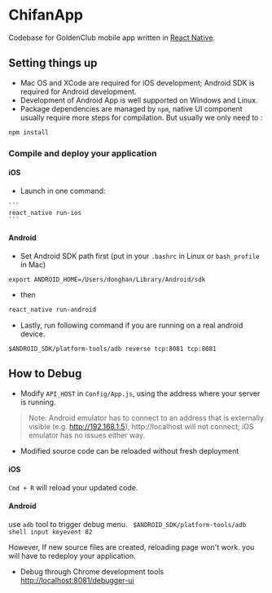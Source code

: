 # ChifanApp
Codebase for GoldenClub mobile app written in [React Native](http://facebook.github.io/react-native/).

## Setting things up
- Mac OS and XCode are required for iOS development; Android SDK is required for Android development.
- Development of Android App is well supported on Windows and Linux.
- Package dependencies are managed by `npm`, native UI component usually require more steps for compilation. But usually we only need to :

 ```bash
 npm install
 ```

### Compile and deploy your application
#### iOS
   - Launch in one command:

    ```
    react_native run-ios
    ```

#### Android
   - Set Android SDK path first (put in your `.bashrc` in Linux or `bash_profile` in Mac)

   ```
   export ANDROID_HOME=/Users/donghan/Library/Android/sdk
   ```
   - then

   ```bash
   react_native run-android
   ```
   - Lastly, run following command if you are running on a real android device.

   ```
   $ANDROID_SDK/platform-tools/adb reverse tcp:8081 tcp:8081
   ```

## How to Debug
  - Modify `API_HOST` in `Config/App.js`, using the address where your server is running.

  > Note: Android emulator has to connect to an address that is externally visible (e.g. http://192.168.1.5), http://localhost will not connect; iOS emulator has no issues either way.
  - Modified source code can be reloaded without fresh deployment
#### iOS
   `Cmd + R` will reload your updated code.
#### Android
  use `adb` tool to trigger debug menu. ``` $ANDROID_SDK/platform-tools/adb shell input keyevent 82```

  However, If new source files are created, reloading page won't work. you will have to redeploy your application.
  - Debug through Chrome development tools
  [http://localhost:8081/debugger-ui](http://localhost:8081/debugger-ui)

